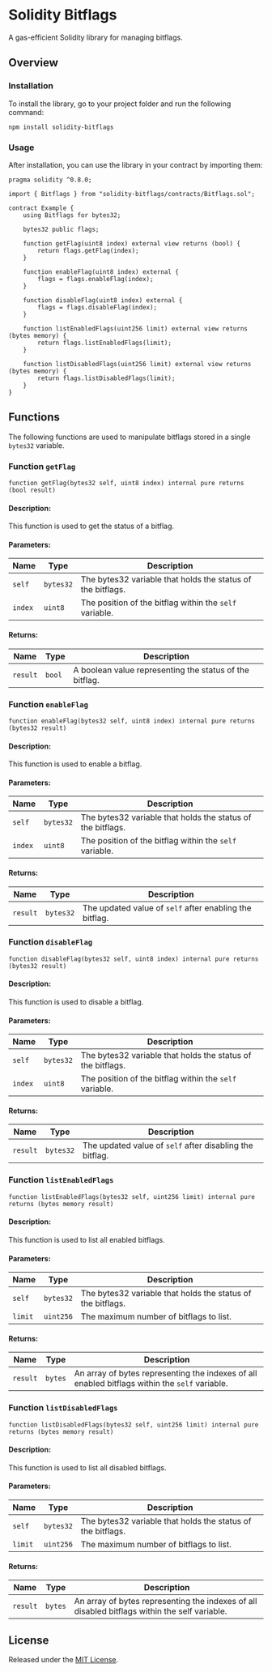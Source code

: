 # Solidity Bitflags

A gas-efficient Solidity library for managing bitflags.

## Overview

### Installation

To install the library, go to your project folder and run the following command:

```
npm install solidity-bitflags
```

### Usage

After installation, you can use the library in your contract by importing them:

```solidity
pragma solidity ^0.8.0;

import { Bitflags } from "solidity-bitflags/contracts/Bitflags.sol";

contract Example {
    using Bitflags for bytes32;

    bytes32 public flags;

    function getFlag(uint8 index) external view returns (bool) {
        return flags.getFlag(index);
    }

    function enableFlag(uint8 index) external {
        flags = flags.enableFlag(index);
    }

    function disableFlag(uint8 index) external {
        flags = flags.disableFlag(index);
    }

    function listEnabledFlags(uint256 limit) external view returns (bytes memory) {
        return flags.listEnabledFlags(limit);
    }

    function listDisabledFlags(uint256 limit) external view returns (bytes memory) {
        return flags.listDisabledFlags(limit);
    }
}
```

## Functions

The following functions are used to manipulate bitflags stored in a single `bytes32` variable.

### Function `getFlag`

```solidity
function getFlag(bytes32 self, uint8 index) internal pure returns (bool result)
```

#### Description:

This function is used to get the status of a bitflag.

#### Parameters:

| Name | Type | Description |
| ---- | ---- | ----------- |
| `self` | `bytes32` | The bytes32 variable that holds the status of the bitflags. |
| `index` | `uint8` | The position of the bitflag within the `self` variable. |

#### Returns:

| Name | Type | Description |
| ---- | ---- | ----------- |
| `result` | `bool` | A boolean value representing the status of the bitflag. |

### Function `enableFlag`

```solidity
function enableFlag(bytes32 self, uint8 index) internal pure returns (bytes32 result)
```

#### Description:

This function is used to enable a bitflag.

#### Parameters:

| Name | Type | Description |
| ---- | ---- | ----------- |
| `self` | `bytes32` | The bytes32 variable that holds the status of the bitflags. |
| `index` | `uint8` | The position of the bitflag within the `self` variable. |

#### Returns:

| Name | Type | Description |
| ---- | ---- | ----------- |
| `result` | `bytes32` | The updated value of `self` after enabling the bitflag. |

### Function `disableFlag`

```solidity
function disableFlag(bytes32 self, uint8 index) internal pure returns (bytes32 result)
```

#### Description:

This function is used to disable a bitflag.

#### Parameters:

| Name | Type | Description |
| ---- | ---- | ----------- |
| `self` | `bytes32` | The bytes32 variable that holds the status of the bitflags. |
| `index` | `uint8` | The position of the bitflag within the `self` variable. |

#### Returns:

| Name | Type | Description |
| ---- | ---- | ----------- |
| `result` | `bytes32` | The updated value of `self` after disabling the bitflag. |

### Function `listEnabledFlags`

```solidity
function listEnabledFlags(bytes32 self, uint256 limit) internal pure returns (bytes memory result)
```

#### Description:

This function is used to list all enabled bitflags.

#### Parameters:

| Name | Type | Description |
| ---- | ---- | ----------- |
| `self` | `bytes32` | The bytes32 variable that holds the status of the bitflags. |
| `limit` | `uint256` | The maximum number of bitflags to list. |

#### Returns:

| Name | Type | Description |
| ---- | ---- | ----------- |
| `result` | `bytes` | An array of bytes representing the indexes of all enabled bitflags within the `self` variable. |

### Function `listDisabledFlags`

```solidity
function listDisabledFlags(bytes32 self, uint256 limit) internal pure returns (bytes memory result)
```

#### Description:

This function is used to list all disabled bitflags.

#### Parameters:

| Name | Type | Description |
| ---- | ---- | ----------- |
| `self` | `bytes32` | The bytes32 variable that holds the status of the bitflags. |
| `limit` | `uint256` | The maximum number of bitflags to list. |

#### Returns:

| Name | Type | Description |
| ---- | ---- | ----------- |
| `result` | `bytes` | An array of bytes representing the indexes of all disabled bitflags within the self variable. |

## License

Released under the [MIT License](LICENSE).